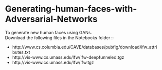 # Generating-human-faces-with-Adversarial-Networks
To generate new human faces using GANs.<br>
Download the following files in the Notebooks folder :-
<ul>
  <li>http://www.cs.columbia.edu/CAVE/databases/pubfig/download/lfw_attributes.txt
  <li>http://vis-www.cs.umass.edu/lfw/lfw-deepfunneled.tgz
  <li>http://vis-www.cs.umass.edu/lfw/lfw.tgz
